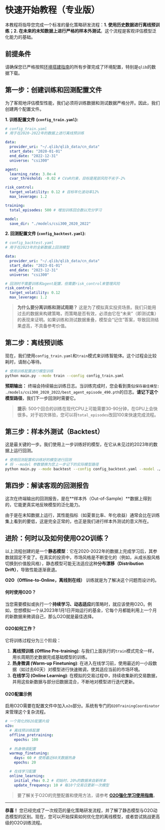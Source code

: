 # 快速开始教程（专业版）

本教程将指导您完成一个标准的量化策略研发流程：**1. 使用历史数据进行离线预训练；2. 在未来的未知数据上进行严格的样本外测试**。这个流程是客观评估模型泛化能力的基础。

## 前提条件

请确保您已严格按照[环境搭建指南](setup_guide.md)的所有步骤完成了环境配置，特别是`qlib`的数据下载。

## 第一步：创建训练和回测配置文件

为了客观地评估模型性能，我们必须将训练数据和测试数据严格分开。因此，我们创建两个配置文件。

**1. 训练配置文件 (`config_train.yaml`):**

```yaml
# config_train.yaml
# 用于在2020-2022年的数据上进行离线预训练

data:
  provider_uri: "~/.qlib/qlib_data/cn_data"
  start_date: "2020-01-01"
  end_date: "2022-12-31"
  universe: "csi300"

agent:
  learning_rate: 3.0e-4
  cvar_threshold: -0.02 # CVaR约束，目标是尾部风险不劣于-2%

risk_control:
  target_volatility: 0.12 # 目标年化波动率12%
  max_leverage: 1.2

training:
  total_episodes: 500 # 增加训练回合数以充分学习

model:
  save_dir: "./models/csi300_2020_2022"
```

**2. 回测配置文件 (`config_backtest.yaml`):**

```yaml
# config_backtest.yaml
# 用于在2023年的全新数据上回测模型

data:
  provider_uri: "~/.qlib/qlib_data/cn_data"
  start_date: "2023-01-01"
  end_date: "2023-12-31"
  universe: "csi300"

# 回测时不需要训练和agent配置，但需要risk_control来管理风险
risk_control:
  target_volatility: 0.12
  max_leverage: 1.2
```

> **为什么要分离训练和测试周期？**
> 这是为了模拟真实投资场景。我们只能用过去的数据来构建策略，而策略是否有效，必须由它在“未来”（即测试集）的表现来证明。如果训练和测试数据重叠，模型会“记住”答案，导致回测结果虚高，不具备参考价值。

## 第二步：离线预训练

现在，我们使用`config_train.yaml`和`train`模式来训练智能体。这个过程会比较耗时，请耐心等待。

```bash
# 使用训练配置进行模型训练
python main.py --mode train --config config_train.yaml
```

**预期输出：**
终端会持续输出训练日志。当训练完成时，您会看到类似`保存最佳模型: ./models/csi300_2020_2022/best_agent_episode_490.pth`的日志。**请记下这个模型路径**，我们下一步回测时需要它。

> **提示**: 500个回合的训练在现代CPU上可能需要30-90分钟，在GPU上会快很多。对于初次体验，您可以将`total_episodes`改回100来快速完成流程。

## 第三步：样本外测试（Backtest）

这是最关键的一步。我们使用上一步训练好的模型，在它从未见过的2023年的数据上运行回测。

```bash
# 使用回测配置和训练好的模型进行回测
# 将 --model 参数替换为您上一步记下的实际模型路径
python main.py --mode backtest --config config_backtest.yaml --model ./models/csi300_2020_2022/best_agent_episode_490.pth
```

## 第四步：解读客观的回测报告

这次在终端输出的回测报告，是在**样本外（Out-of-Sample）**数据上得到的，它能更真实地反映模型的泛化能力。

由于是在未知数据上运行，其性能指标（如夏普比率、年化收益）通常会比在训练集上看到的要低，这是完全正常的，也正是我们进行样本外测试的意义所在。

## 进阶：何时以及如何使用O2O训练？

以上流程创建的是一个**静态模型**：它在2020-2022年的数据上完成学习后，其参数就固定不变了。在真实的投资中，市场风格是不断变化的（例如，从成长股风格切换到价值股风格），静态模型可能无法适应这种**分布漂移（Distribution Drift）**，导致性能逐渐衰退。

**O2O（Offline-to-Online，离线到在线）** 训练就是为了解决这个问题而设计的。

#### 何时使用O2O？
当您需要模拟或执行一个**持续学习、动态适应**的策略时，就应该使用O2O。例如，您想模拟一个从2023年1月1日开始运行的基金，它每个月都能利用上一个月的新数据来微调自己，那么O2O就是最佳选择。

#### O2O如何工作？
它将训练过程分为三个阶段：
1.  **离线预训练 (Offline Pre-training)**: 与我们上面执行的`train`模式完全一样，用长周期历史数据完成基础模型的训练。
2.  **热身微调 (Warm-up Finetuning)**: 在进入在线学习前，使用最近的一小段数据（如过去60天）对模型进行快速微调，使其适应当前的市场环境。
3.  **在线学习 (Online Learning)**: 在模拟的交易过程中，持续收集新的交易数据，并用这些新数据与部分旧数据混合，不断地对模型进行迭代更新。

#### O2O配置示例

启用O2O需要在配置文件中加入`o2o`部分。系统有专门的`O2OTrainingCoordinator`来管理这个复杂流程。

```yaml
# 一个简化的O2O配置片段
o2o:
  # 离线预训练配置
  offline_pretraining:
    epochs: 100
  
  # 热身微调配置
  warmup_finetuning:
    days: 60 # 使用最近60天数据热身
    epochs: 20

  # 在线学习配置
  online_learning:
    initial_rho: 0.2 # 初始时，20%的数据来自新样本
    update_frequency: 10 # 每10个交易日更新一次模型
```

> 要了解关于O2O的完整配置和使用方法，请参考 **[O2O强化学习使用指南](../o2o_rl_guide.md)**。

--- 

**恭喜！** 您已经完成了一次规范的量化策略研发流程，并了解了静态模型与O2O动态模型的区别。现在，您可以开始探索如何优化您的离线模型，或者尝试挑战更高级的O2O训练流程。
